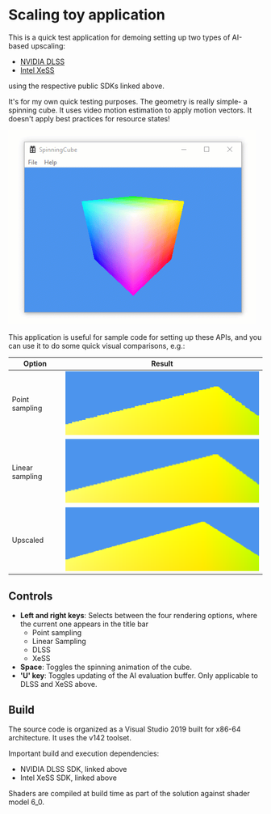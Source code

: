 # Scaling toy application

This is a quick test application for demoing setting up two types of AI-based upscaling:
* [NVIDIA DLSS](https://developer.nvidia.com/rtx/dlss/get-started)
* [Intel XeSS](https://github.com/intel/xess/releases/tag/v1.1.0)

using the respective public SDKs linked above.

It's for my own quick testing purposes. The geometry is really simple- a spinning cube. It uses video motion estimation to apply motion vectors. It doesn't apply best practices for resource states!

![Example image](https://raw.githubusercontent.com/clandrew/spinningcube12/master/Images/Image.gif "Example image.")

This application is useful for sample code for setting up these APIs, and you can use it to do some quick visual comparisons, e.g.:

| Option  | Result |
| ------------- | ------------- |
| Point sampling  | ![Example image](https://raw.githubusercontent.com/clandrew/scaling/main/Images/Point.png "Example image.")  |
| Linear sampling  | ![Example image](https://raw.githubusercontent.com/clandrew/scaling/main/Images/Linear.png "Example image.")  |
| Upscaled  | ![Example image](https://raw.githubusercontent.com/clandrew/scaling/main/Images/Upscaled.png "Example image.")  |

## Controls

* **Left and right keys**: Selects between the four rendering options, where the current one appears in the title bar
  * Point sampling
  * Linear Sampling
  * DLSS
  * XeSS
* **Space**: Toggles the spinning animation of the cube.
* **'U' key**: Toggles updating of the AI evaluation buffer. Only applicable to DLSS and XeSS above. 

## Build
The source code is organized as a Visual Studio 2019 built for x86-64 architecture. It uses the v142 toolset.

Important build and execution dependencies:
* NVIDIA DLSS SDK, linked above
* Intel XeSS SDK, linked above

Shaders are compiled at build time as part of the solution against shader model 6_0. 
